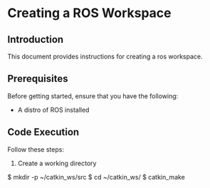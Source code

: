 # Creating a ROS Workspace

## Introduction

This document provides instructions for creating a ros workspace.

## Prerequisites

Before getting started, ensure that you have the following:

- A distro of ROS installed

## Code Execution

Follow these steps:

1. Create a working directory

$ mkdir -p ~/catkin_ws/src
$ cd ~/catkin_ws/
$ catkin_make

